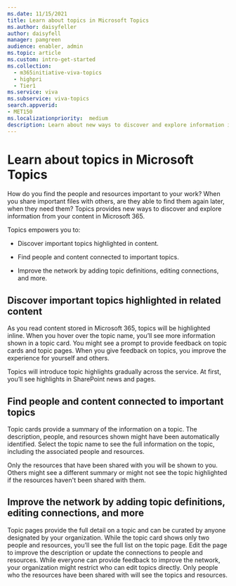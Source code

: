 ```yaml
---
ms.date: 11/15/2021
title: Learn about topics in Microsoft Topics
ms.author: daisyfeller
author: daisyfell
manager: pamgreen
audience: enabler, admin
ms.topic: article
ms.custom: intro-get-started
ms.collection:
  - m365initiative-viva-topics
  - highpri
  - Tier1
ms.service: viva 
ms.subservice: viva-topics 
search.appverid:
- MET150   
ms.localizationpriority:  medium
description: Learn about new ways to discover and explore information in Microsoft Topics.
---
```


# Learn about topics in Microsoft Topics

How do you find the people and resources important to your work? When you share important files with others, are they able to find them again later, when they need them? Topics provides new ways to discover and explore information from your content in Microsoft 365.  

Topics empowers you to:

- Discover important topics highlighted in content.

- Find people and content connected to important topics.

- Improve the network by adding topic definitions, editing connections, and more.

## Discover important topics highlighted in related content

As you read content stored in Microsoft 365, topics will be highlighted inline. When you hover over the topic name, you’ll see more information shown in a topic card. You might see a prompt to provide feedback on topic cards and topic pages. When you give feedback on topics, you improve the experience for yourself and others.

Topics will introduce topic highlights gradually across the service. At first, you’ll see highlights in SharePoint news and pages.

## Find people and content connected to important topics

Topic cards provide a summary of the information on a topic. The description, people, and resources shown might have been automatically identified. Select the topic name to see the full information on the topic, including the associated people and resources.  

Only the resources that have been shared with you will be shown to you. Others might see a different summary or might not see the topic highlighted if the resources haven't been shared with them.

## Improve the network by adding topic definitions, editing connections, and more

Topic pages provide the full detail on a topic and can be curated by anyone designated by your organization. While the topic card shows only two people and resources, you’ll see the full list on the topic page. Edit the page to improve the description or update the connections to people and resources. While everyone can provide feedback to improve the network, your organization might restrict who can edit topics directly. Only people who the resources have been shared with will see the topics and resources.
